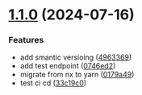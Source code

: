 # [1.1.0](https://github.com/Mohmn/treetracker-like/compare/v1.0.0...v1.1.0) (2024-07-16)


### Features

* add smantic versioing ([4963369](https://github.com/Mohmn/treetracker-like/commit/4963369cacf194c8da74014f0c6dafb0345e6a4e))
* add test endpoint ([0746ed2](https://github.com/Mohmn/treetracker-like/commit/0746ed25a4cef0c15541b98f4695c3c09a4c53ca))
* migrate from nx to yarn ([0179a49](https://github.com/Mohmn/treetracker-like/commit/0179a49aa0460eb3f1d7074069a804f7518ef703))
* test ci cd ([33c19c0](https://github.com/Mohmn/treetracker-like/commit/33c19c011df2e7b7595225921bb13952bd4b99a2))
